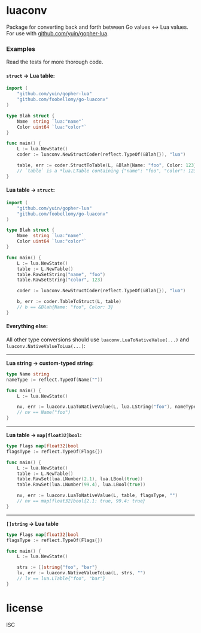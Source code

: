 
# luaconv

Package for converting back and forth between Go values <-> Lua values.  For use with [github.com/yuin/gopher-lua](https://github.com/yuin/gopher-lua).

### Examples

Read the tests for more thorough code.

#### `struct` -> Lua table:

```go
import (
    "github.com/yuin/gopher-lua"
    "github.com/foobellomy/go-luaconv"
)

type Blah struct {
    Name  string `lua:"name"`
    Color uint64 `lua:"color"`
}

func main() {
    L := lua.NewState()
    coder := luaconv.NewStructCoder(reflect.TypeOf(&Blah{}), "lua")

    table, err := coder.StructToTable(L, &Blah{Name: "foo", Color: 123})
    // `table` is a *lua.LTable containing {"name": "foo", "color": 123}
}
```



#### Lua table -> `struct`:

```go
import (
    "github.com/yuin/gopher-lua"
    "github.com/foobellomy/go-luaconv"
)

type Blah struct {
    Name  string `lua:"name"`
    Color uint64 `lua:"color"`
}

func main() {
    L := lua.NewState()
    table := L.NewTable()
    table.RawSetString("name", "foo")
    table.RawSetString("color", 123)

    coder := luaconv.NewStructCoder(reflect.TypeOf(&Blah{}), "lua")

    b, err := coder.TableToStruct(L, table)
    // b == &Blah{Name: "foo", Color: 3}
}
```



#### Everything else:

All other type conversions should use `luaconv.LuaToNativeValue(...)` and `luaconv.NativeValueToLua(...)`:

----

**Lua string -> custom-typed string:**

```go
type Name string
nameType := reflect.TypeOf(Name(""))

func main() {
    L := lua.NewState()

    nv, err := luaconv.LuaToNativeValue(L, lua.LString("foo"), nameType, "")
    // nv == Name("foo")
}
```

----

**Lua table -> `map[float32]bool`:**

```go
type Flags map[float32]bool
flagsType := reflect.TypeOf(Flags{})

func main() {
    L := lua.NewState()
    table := L.NewTable()
    table.RawSet(lua.LNumber(2.1), lua.LBool(true))
    table.RawSet(lua.LNumber(99.4), lua.LBool(true))

    nv, err := luaconv.LuaToNativeValue(L, table, flagsType, "")
    // nv == map[float32]bool{2.1: true, 99.4: true}
}
```

----

**`[]string` -> Lua table**

```go
type Flags map[float32]bool
flagsType := reflect.TypeOf(Flags{})

func main() {
    L := lua.NewState()

    strs := []string{"foo", "bar"}
    lv, err := luaconv.NativeValueToLua(L, strs, "")
    // lv == lua.LTable{"foo", "bar"}
}
```


# license

ISC
